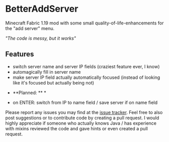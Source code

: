 # BetterAddServer
Minecraft Fabric 1.19 mod with some small quality-of-life-enhancements for the "add server" menu.

*"The code is messy, but it works"*

## Features
 - switch server name and server IP fields (craziest feature ever, I know)
 - automagically fill in server name
 - make server IP field actually automatically focused (instead of looking like it's focused but actually being not)

* **Planned: ** *
 -  on ENTER: switch from IP to name field / save server if on name field

Please report any issues you may find at the [issue tracker](https://github.com/Player005/BetterAddServer/issues).
Feel free to also post suggestions or to contribute code by creating a pull request.
I would highly appreciate if someone who actually knows Java / has experience with mixins reviewed the code and gave hints or even created a pull request.
